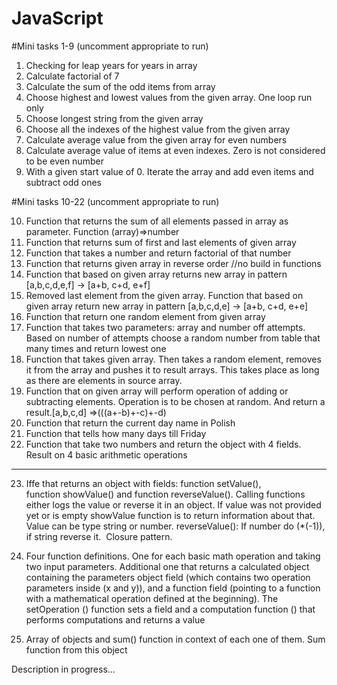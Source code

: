 # JavaScript

#Mini tasks 1-9 (uncomment appropriate to run)

1. Checking for leap years for years in array
2. Calculate factorial of 7
3. Calculate the sum of the odd items from array
4. Choose highest and lowest values from the given array. One loop run only
5. Choose longest string from the given array
6. Choose all the indexes of the highest value from the given array
7. Calculate average value from the given array for even numbers
8. Calculate average value of items at even indexes. Zero is not considered to be even number
9. With a given start value of 0. Iterate the array and add even items and subtract odd ones

#Mini tasks 10-22 (uncomment appropriate to run)

10. Function that returns the sum of all elements passed in array as parameter. Function (array)=>number
11. Function that returns sum of first and last elements of given array
12. Function that takes a number and return factorial of that number
13. Function that returns given array in reverse order //no build in functions
14. Function that based on given array returns new array in pattern [a,b,c,d,e,f] -> [a+b, c+d, e+f]
15. Removed last element from the given array. Function that based on given array return new array in pattern [a,b,c,d,e] -> [a+b, c+d, e+e]
16. Function that return one random element from given array
17. Function that takes two parameters: array and number off attempts. Based on number of attempts choose a random number from table that many times and return lowest one
18. Function that takes given array. Then takes a random element, removes it from the array and pushes it to result arrays. This takes place as long as there are elements in source array.
19. Function that on given array will perform operation of adding or subtracting elements. Operation is to be chosen at random. And return a result.[a,b,c,d] =>(((a+-b)+-c)+-d)
20. Function that return the current day name in Polish
21. Function that tells how many days till Friday
22. Function that take two numbers and return the object with 4 fields. Result on 4 basic arithmetic operations
--------------------------------------------------------------------------------------------------------------------------------------

23. Iffe that returns an object with fields: function setValue(), function showValue() and function reverseValue(). Calling functions either logs the value or reverse it in an object. If value was not provided yet or is empty showValue function is to return information about that. Value can be type string or number. reverseValue():  If number do (*(-1)), if string reverse it.  Closure pattern.

24. Four function definitions. One for each basic math operation and taking two input parameters. Additional one that returns a calculated object containing the parameters object field (which contains two operation parameters inside (x and y)), and a function field (pointing to a function with a mathematical operation defined at the beginning). The setOperation () function sets a field and a computation function () that performs computations and returns a value

25. Array of objects and sum() function in context of each one of them. Sum function from this object  	

Description in progress...
